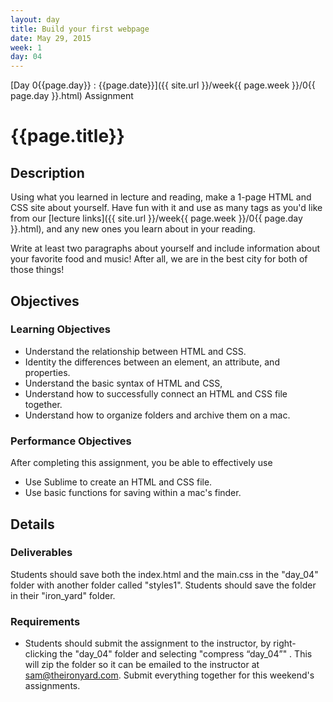 ```yaml
---
layout: day
title: Build your first webpage
date: May 29, 2015
week: 1
day: 04
---
```

[Day 0{{page.day}} : {{page.date}}]({{ site.url }}/week{{ page.week }}/0{{ page.day }}.html) Assignment

# {{page.title}}

## Description
Using what you learned in lecture and reading, make a 1-page HTML and CSS site about yourself. Have fun with it and use as many tags as you'd like from our [lecture links]({{ site.url }}/week{{ page.week }}/0{{ page.day }}.html), and any new ones you learn about in your reading.

Write at least two paragraphs about yourself and include information about your favorite food and music! After all, we are in the best city for both of those things!

## Objectives

### Learning Objectives

* Understand the relationship between HTML and CSS.
* Identity the differences between an element, an attribute, and properties.
* Understand the basic syntax of HTML and CSS,
* Understand how to successfully connect an HTML and CSS file together.
* Understand how to organize folders and archive them on a mac.

### Performance Objectives

After completing this assignment, you be able to effectively use

* Use Sublime to create an HTML and CSS file.
* Use basic functions for saving within a mac's finder.


## Details

### Deliverables
Students should save both the index.html and the main.css in the "day_04" folder with another folder called "styles1". Students should save the folder in their "iron_yard" folder.

### Requirements

* Students should submit the assignment to the instructor, by right-clicking the "day_04" folder and selecting "compress “day_04”" . This will zip the folder so it can be emailed to the instructor at sam@theironyard.com. Submit everything together for this weekend's assignments.

